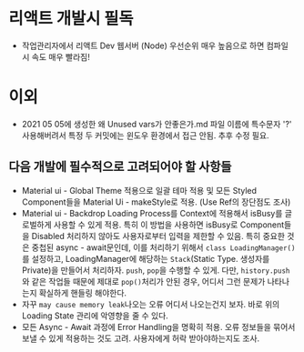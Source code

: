 # 리액트 개발시 필독
* 작업관리자에서 리액트 Dev 웹서버 (Node) 우선순위 매우 높음으로 하면 컴파일시 속도 매우 빨라짐!

# 이외
* 2021 05 05에 생성한 왜 Unused vars가 안좋은가.md 파일 이름에 특수문자 '?' 사용해버려서 특정 두 커밋에는 윈도우 환경에서 접근 안됨. 추후 수정 필요.

## 다음 개발에 필수적으로 고려되어야 할 사항들
* Material ui - Global Theme 적용으로 일괄 테마 적용 및 모든 Styled Component들을 Material Ui - makeStyle로 적용. (Use Ref의 장단점도 조사)
* Material ui - Backdrop Loading Process를 Context에 적용해서 isBusy를 글로벌하게 사용할 수 있게 적용. 특히 이 방법을 사용하면 isBusy로 Component들을 Disabled 처리하지 않아도 사용자로부터 입력을 제한할 수 있음. 특히 중요한 것은 중첩된 async - await문인데, 이를 처리하기 위해서 `class LoadingManager()`를 설정하고, LoadingManager에 해당하는 `Stack`(Static Type. 생성자를 Private)을 만들어서 처리하자. `push`, `pop`을 수행할 수 있게. 다만, `history.push`와 같은 작업들 때문에 제대로 `pop()`처리가 안된 경우, 어디서 그런 문제가 나타나는지 확실하게 핸들링 해야한다.
* 자꾸 `may cause memory leak`나오는 오류 어디서 나오는건지 보자. 바로 위의 Loading State 관리에 악영향을 줄 수 있다.
* 모든 Async - Await 과정에 Error Handling을 명확히 적용. 오류 정보들을 묶어서 보낼 수 있게 적용하는 것도 고려. 사용자에게 허락 받아야하는지도 조사.
